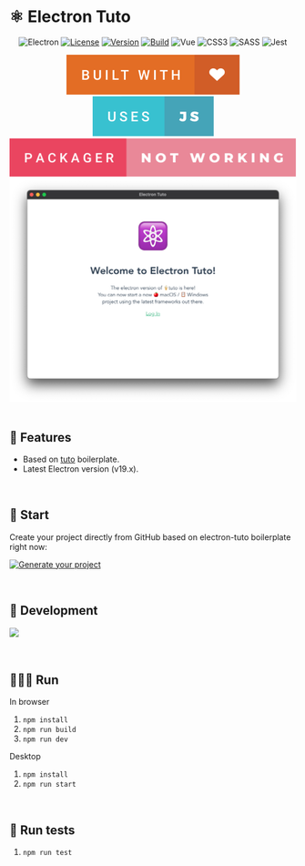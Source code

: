 # ⚛️ Electron Tuto

<div align="center">

![Electron](https://img.shields.io/badge/Electron-2B2E3A?style=for-the-badge&logo=electron&logoColor=9FEAF9) [![License](https://img.shields.io/badge/-MIT-f56565.svg?longCache=true&style=for-the-badge)](https://github.com/morellexf26/electron-tuto/blob/main/LICENSE)
[![Version](https://img.shields.io/github/v/tag/morellexf26/electron-tuto?label=%20&style=for-the-badge)](https://github.com/morellexf26/electron-tuto/releases)
[![Build](https://img.shields.io/github/workflow/status/morellexf26/electron-tuto/Build?label=%20&logo=github&logoColor=white&style=for-the-badge)](https://github.com/morellexf26/electron-tuto/actions?query=workflow%3Abuild) 
![Vue](https://img.shields.io/badge/Vue.js-35495E?style=for-the-badge&logo=vue.js&logoColor=4FC08D) ![CSS3](https://img.shields.io/badge/css3-%231572B6.svg?style=for-the-badge&logo=css3&logoColor=white) ![SASS](https://img.shields.io/badge/SASS-hotpink.svg?style=for-the-badge&logo=SASS&logoColor=white) ![Jest](https://img.shields.io/badge/-jest-%23C21325?style=for-the-badge&logo=jest&logoColor=white)

<img src=".github/images/built-with.svg">
<img src=".github/images/uses-js.svg">
<img src=".github/images/packager-not-working.svg">

<img alt='Website' src="./src/assets/screenshots/login.png" />

</div>

<br>

## 💎 Features
- Based on [tuto](https://github.com/morellexf26/tuto.git) boilerplate.
- Latest Electron version (v19.x).

<br>

## 🏁 Start
Create your project directly from GitHub based on electron-tuto boilerplate right now:

[![Generate your project](https://img.shields.io/badge/generate%20your%20project-lightblue.svg?longCache=true&style=for-the-badge)](https://github.com/morellexf26/electron-tuto/generate)

<br>

## 🧱 Development

![](https://us-central1-progress-markdown.cloudfunctions.net/progress/90)

<br>

## 🏃🏼‍♂️ Run

In browser
1. `npm install`
2. `npm run build`
3. `npm run dev`

Desktop
1. `npm install`
2. `npm run start`

<br>

## 🧪 Run tests

1. `npm run test`